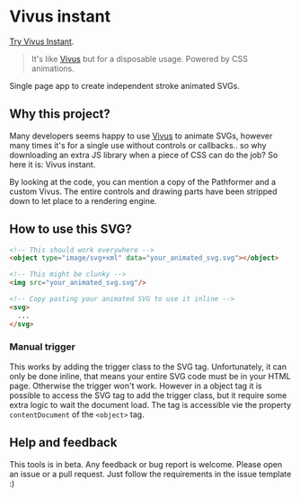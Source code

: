 # Vivus instant

[Try Vivus Instant](https://maxwellito.github.io/vivus-instant).

> It's like [Vivus](https://maxwellito.github.io/vivus) but for a disposable usage. Powered by CSS animations.

Single page app to create independent stroke animated SVGs.

## Why this project?

Many developers seems happy to use [Vivus](https://maxwellito.github.io/vivus) to animate SVGs, however many times it's for a single use without controls or callbacks.. so why downloading an extra JS library when a piece of CSS can do the job? So here it is: Vivus instant.

By looking at the code, you can mention a copy of the Pathformer and a custom Vivus. The entire controls and drawing parts have been stripped down to let place to a rendering engine.

## How to use this SVG?

```html
<!-- This should work everywhere -->
<object type="image/svg+xml" data="your_animated_svg.svg"></object>

<!-- This might be clunky -->
<img src="your_animated_svg.svg"/>

<!-- Copy pasting your animated SVG to use it inline -->
<svg>
  ...
</svg>
```

### Manual trigger

This works by adding the trigger class to the SVG tag. Unfortunately, it can only be done inline, that means your entire SVG code must be in your HTML page. Otherwise the trigger won't work.
However in a object tag it is possible to access the SVG tag to add the trigger class, but it require some extra logic to wait the document load. The tag is accessible vie the property `contentDocument` of the `<object>` tag.

## Help and feedback

This tools is in beta. Any feedback or bug report is welcome. Please open an issue or a pull request. Just follow the requirements in the issue template :)
